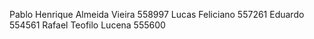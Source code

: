 Pablo Henrique Almeida Vieira 558997
Lucas Feliciano 557261
Eduardo 554561
Rafael Teofilo Lucena 555600
